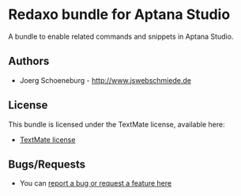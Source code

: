 # Redaxo bundle for Aptana Studio

A bundle to enable related commands and snippets in Aptana Studio.

## Authors

* Joerg Schoeneburg - http://www.jswebschmiede.de

## License

This bundle is licensed under the TextMate license, available here:

* [TextMate license](http://svn.textmate.org/trunk/LICENSE)

## Bugs/Requests

* You can [report a bug or request a feature here](http://github.com/jswebschmiede/redaxo.ruble/issues)